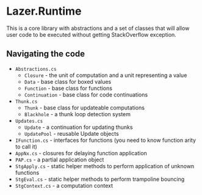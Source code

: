 # Lazer.Runtime
This is a core library with abstractions and a set of classes that will allow user code to be executed without getting StackOverflow exception.

## Navigating the code

* `Abstractions.cs`
    * `Closure` - the unit of computation and a unit representing a value
    * `Data` - base class for boxed values
    * `Function` - base class for functions
    * `Continuation` - base class for code continuations
* `Thunk.cs`
    * `Thunk` - base class for updateable computations
    * `Blackhole` - a thunk loop detection system
* `Updates.cs`
    * `Update` - a continuation for updating thunks
    * `UpdatePool` - reusable Update objects
* `IFunction.cs` - interfaces for functions (you need to know function arity to call it)
* `AppNx.cs` - closures for delaying function application
* `PAP.cs` - a partial application object
* `StgApply.cs` - static helper methods to perform application of unknown functions
* `StgEval.cs` - static helper methods to perform trampoline bouncing
* `StgContext.cs` - a computation context
